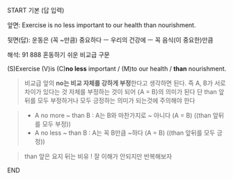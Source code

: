 START
기본 (답 입력)

앞면:
Exercise is no less important to our health than nourishment.


뒷면(답):
운동은 (꼭 ~만큼) 중요하다 ㅡ 우리의 건강에 ㅡ 꼭 음식(이 중요한)만큼


해석:
91 888 혼동하기 쉬운 비교급 구문

(S)Exercise (V)is (C)**no less** important / (M)to our health / **than** nourishment.

> 비교급 앞의 **no는 비교 자체를 강하게 부정**한다고 생각하면 된다.
> 즉 A, B가 서로 차이가 있다는 것 자체를 부정하는 것이 되어
> {A = B}의 의미가 된다
> 단 than 앞뒤를 모두 부정하거나 모두 긍정하는 의미가 되는것에 주의해야 한다

> - A no more ~ than B : A는 B와 마찬가지로 ~ 아니다 (A = B) ((than 앞뒤를 모두 부정))
> - A no less ~ than B : A는 꼭 B만큼 ~하다 (A = B) ((than 앞뒤를 모두 긍정))

> than 앞은 요지 뒤는 비유
> ! 잘 이해가 안되지만 반복해보자
<!--ID: 1696749860095-->
END